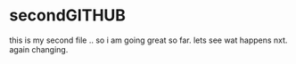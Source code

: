 # secondGITHUB

this is my second file .. so i am going great so far. lets see wat happens nxt. again changing.

